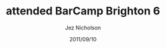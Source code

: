 ---
title: attended BarCamp Brighton 6
date: 2011/09/10
tags: [events]
author: Jez Nicholson
alias: /
---